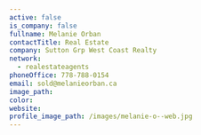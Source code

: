 ```yaml
---
active: false
is_company: false
fullname: Melanie Orban
contactTitle: Real Estate
company: Sutton Grp West Coast Realty
network:
  - realestateagents
phoneOffice: 778-788-0154
email: sold@melanieorban.ca
image_path:
color:
website:
profile_image_path: /images/melanie-o--web.jpg
---
```



